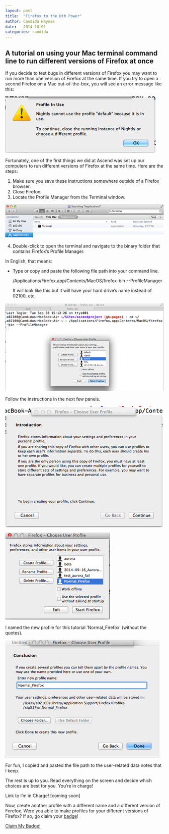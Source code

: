 ```yaml
---
layout: post
title:  "Firefox to the Nth Power"
author: Candida Haynes
date:   2014-10-01
categories: candida
---
```


## A tutorial on using your Mac terminal command line to run different versions of Firefox at once

If you decide to test bugs in different versions of Firefox you may want to run more than one version of Firefox at the same time. If you try to open a second Firefox on a Mac out-of-the-box, you will see an error message like this:

![Error message - Firefox is already open.](/participants/portland/candida/images/profile_dupe_error.png "You cannot open more than one Firefox.")

Fortunately, one of the first things we did at Ascend was set up our computers to run different versions of Firefox at the same time. Here are the steps:

1. Make sure you save these instructions somewhere outside of a Firefox browser. 
2. Close Firefox.
3. Locate the Profile Manager from the Terminal window.
  
![Profile Manager Screenshot](/participants/portland/candida/images/profile_find_terminal.png "Profile Manager")


4. Double-click to open the terminal and navigate to the binary folder that contains Firefox’s Profile Manager. 


In English, that means:
      
- Type or copy and paste the following file path into your command line.

  /Applications/Firefox.app/Contents/MacOS/firefox-bin --ProfileManager

  It will look like this but it will have your hard drive’s name instead of 02100, etc.

   
![Profile Manager Screen and Terminal Shot](/participants/portland/candida/images/terminal_open_profile_mgr.png "Profile Manager screen and terminal shot")


Follow the instructions in the next few panels.

![Profile Manager Screen and Terminal Shot](/participants/portland/candida/images/intro_to_ffox.png "Introduction to Profile Manager screen")

![Screen with newly created profile](/participants/portland/candida/images/normal_firefox.png "the new profile")

I named the new profile for this tutorial ’Normal_Firefox’ (without the quotes).

![Conclusion - Naming the File](/participants/portland/candida/images/done_start_normal_firefox.png "I named the file Normal_Profile")

For fun, I copied and pasted the file path to the user-related data notes that I keep. 

The rest is up to you. Read everything on the screen and decide which choices are best for you. You’re in charge!

Link to I’m in Charge! [coming soon]



Now, create another profile with a different name and a different version of Forefox. Were you able to make profiles for your different versions of Firefox? If so, go claim your [badge](http://toolness.github.io/chicago-badge-studio/studio.html?bg=subtlepattern&bg-color=5270E9&bg-subtlepattern=back_pattern.png&bg-url=https%3A%2F%2Fgithub.com%2FTheLady%2Fascendproject%2Fblob%2F3699316001abfd3fd451d46ee3694d91cd641ed2%2Fparticipants%2Fportland%2Fcandida%2Fimages%2Fintro_to_ffox.png&glyph=noun&glyph-noun=Anchor.png&glyph-url=&glyph-scale=1.0&glyph-mask=true&glyph-mask-color=000000&gloss=true)!

[Claim My Badge!](http://toolness.github.io/chicago-badge-studio/studio.html?bg=subtlepattern&bg-color=5270E9&bg-subtlepattern=back_pattern.png&bg-url=https%3A%2F%2Fgithub.com%2FTheLady%2Fascendproject%2Fblob%2F3699316001abfd3fd451d46ee3694d91cd641ed2%2Fparticipants%2Fportland%2Fcandida%2Fimages%2Fintro_to_ffox.png&glyph=noun&glyph-noun=Anchor.png&glyph-url=&glyph-scale=1.0&glyph-mask=true&glyph-mask-color=000000&gloss=true)

